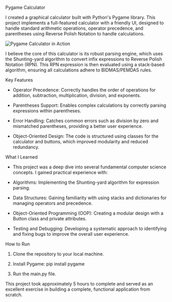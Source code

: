 Pygame Calculator

I created a graphical calculator built with Python's Pygame library. This project implements a full-featured calculator with a friendly UI, designed to handle standard arithmetic operations, operator precedence, and parentheses using Reverse Polish Notation to handle calculations.

![Pygame Calculator in Action](https://i.imgur.com/bIFpxfg.gif)

I believe the core of this calculator is its robust parsing engine, which uses the Shunting-yard algorithm to convert infix expressions to Reverse Polish Notation (RPN). This RPN expression is then evaluated using a stack-based algorithm, ensuring all calculations adhere to BIDMAS/PEMDAS rules.

Key Features
  - Operator Precedence: Correctly handles the order of operations for addition, subtraction, multiplication, division, and exponents.

  - Parentheses Support: Enables complex calculations by correctly parsing expressions within parentheses.

  - Error Handling: Catches common errors such as division by zero and mismatched parentheses, providing a better user experience.

  - Object-Oriented Design: The code is structured using classes for the calculator and buttons, which improved modularity and reduced redundancy.

What I Learned
  - This project was a deep dive into several fundamental computer science concepts. I gained practical experience with:

  - Algorithms: Implementing the Shunting-yard algorithm for expression parsing.

  - Data Structures: Gaining familiarity with using stacks and dictionaries for managing operators and precedence.

  - Object-Oriented Programming (OOP): Creating a modular design with a Button class and private attributes.

  - Testing and Debugging: Developing a systematic approach to identifying and fixing bugs to improve the overall user experience.

How to Run
  1. Clone the repository to your local machine.

  2. Install Pygame: pip install pygame

  3. Run the main.py file.

This project took approximately 5 hours to complete and served as an excellent exercise in building a complete, functional application from scratch.

